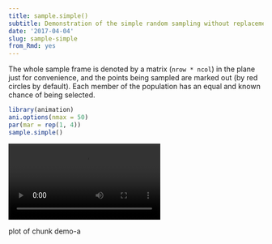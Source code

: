 ```yaml
---
title: sample.simple()
subtitle: Demonstration of the simple random sampling without replacement
date: '2017-04-04'
slug: sample-simple
from_Rmd: yes
---
```


The whole sample frame is denoted by a matrix (`nrow * ncol`) in the
plane just for convenience, and the points being sampled are marked out (by
red circles by default). Each member of the population has an equal and known
chance of being selected.
 

```r
library(animation)
ani.options(nmax = 50)
par(mar = rep(1, 4))
sample.simple()
```

<video controls loop autoplay><source src="https://assets.yihui.org/figures/animation/example/sample-simple/demo-a.mp4?dl=1" /><p>plot of chunk demo-a</p></video>
